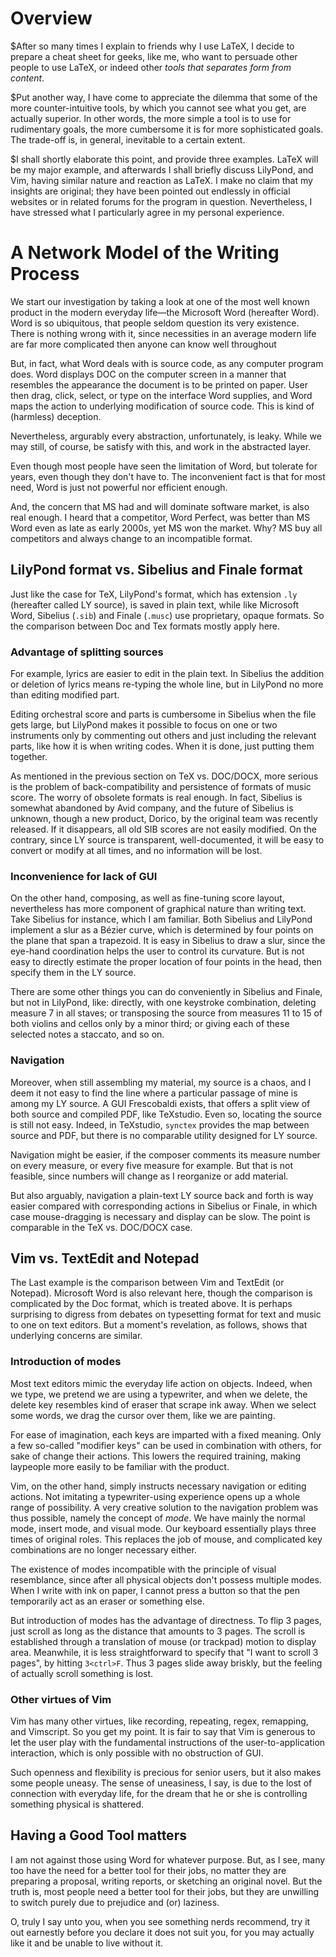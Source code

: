 
# Overview

$After so many times I explain to friends why I use LaTeX, I decide to prepare a cheat sheet for geeks, like me, who want to persuade other people to use LaTeX, or indeed other *tools that separates form from content*.

$Put another way, I have come to appreciate the dilemma that some of the more counter-intuitive tools, by which you cannot see what you get, are actually superior. In other words, the more simple a tool is to use for rudimentary goals, the more cumbersome it is for more sophisticated goals. The trade-off is, in general, inevitable to a certain extent. 

$I shall shortly elaborate this point, and provide three examples. LaTeX will be my major example, and afterwards I shall briefly discuss LilyPond, and Vim, having similar nature and reaction as LaTeX. I make no claim that my insights are original; they have been pointed out endlessly in official websites or in related forums for the program in question. Nevertheless, I have stressed what I particularly agree in my personal experience.

# A Network Model of the Writing Process

We start our investigation by taking a look at one of the most well known product in the modern everyday life—the Microsoft Word (hereafter Word). Word is so ubiquitous, that people seldom question its very existence. There is nothing wrong with it, since necessities in an average modern life are far more complicated then anyone can know well throughout 

But, in fact, what Word deals with is source code, as any computer program does. Word displays DOC on the computer screen in a manner that resembles the appearance the document is to be printed on paper. User then drag, click, select, or type on the interface Word supplies, and Word maps the action to underlying modification of source code. This is kind of (harmless) deception.

Nevertheless, argurably every abstraction, unfortunately, is leaky. While we may still, of course, be satisfy with this, and work in the abstracted layer. 

Even though most people have seen the limitation of Word, but tolerate for years, even though they don't have to. The inconvenient fact is that for most need, Word is just not powerful nor efficient enough.


And, the concern that MS had and will dominate software market, is also real enough. I heard that a competitor, Word Perfect, was better than MS Word even as late as early 2000s, yet MS won the market. Why? MS buy all competitors and always change to an incompatible format. 



## LilyPond format vs. Sibelius and Finale format

Just like the case for TeX, LilyPond's format, which has extension `.ly` (hereafter called LY source), is saved in plain text, while like Microsoft Word, Sibelius (`.sib`) and Finale (`.musc`) use proprietary, opaque formats. So the comparison between Doc and Tex formats mostly apply here.

### Advantage of splitting sources

For example, lyrics are easier to edit in the plain text. In Sibelius the addition or deletion of lyrics means re-typing the whole line, but in LilyPond no more than editing modified part.

Editing orchestral score and parts is cumbersome in Sibelius when the file gets large, but LilyPond makes it possible to focus on one or two instruments only by commenting out others and just including the relevant parts, like how it is when writing codes. When it is done, just putting them together.

As mentioned in the previous section on TeX vs. DOC/DOCX, more serious is the problem of back-compatibility and persistence of formats of music score. The worry of obsolete formats is real enough. In fact, Sibelius is somewhat abandoned by Avid company, and the future of Sibelius is unknown, though a new product, Dorico, by the original team was recently released. If it disappears, all old SIB scores are not easily modified. On the contrary, since LY source is transparent, well-documented, it will be easy to convert or modify at all times, and no information will be lost.

### Inconvenience for lack of GUI

On the other hand, composing, as well as fine-tuning score layout, nevertheless has more component of graphical nature than writing text. Take Sibelius for instance, which I am familiar. Both Sibelius and LilyPond implement a slur as a Bézier curve, which is determined by four points on the plane that span a trapezoid. It is easy in Sibelius to draw a slur, since the eye-hand coordination helps the user to control its curvature. But is not easy to directly estimate the proper location of four points in the head, then specify them in the LY source. 

There are some other things you can do conveniently in Sibelius and Finale, but not in LilyPond, like: directly, with one keystroke combination, deleting measure 7 in all staves; or transposing the source from measures 11 to 15 of both violins and cellos only by a minor third; or giving each of these selected notes a staccato, and so on.

### Navigation

Moreover, when still assembling my material, my source is a chaos, and I deem it not easy to find the line where a particular passage of mine is among my LY source. A GUI Frescobaldi exists, that offers a split view of both source and compiled PDF, like TeXstudio. Even so, locating the source is still not easy. Indeed, in TeXstudio, `synctex` provides the map between source and PDF, but there is no comparable utility designed for LY source.

Navigation might be easier, if the composer comments its measure number on every measure, or every five measure for example. But that is not feasible, since numbers will change as I reorganize or add material.

But also arguably, navigation a plain-text LY source back and forth is way easier compared with corresponding actions in Sibelius or Finale, in which case mouse-dragging is necessary and display can be slow. The point is comparable in the TeX vs. DOC/DOCX case.

## Vim vs. TextEdit and Notepad

The Last example is the comparison between Vim and TextEdit (or Notepad). Microsoft Word is also relevant here, though the comparison is complicated by the Doc format, which is treated above. It is perhaps surprising to digress from debates on typesetting format for text and music to one on text editors. But a moment's revelation, as follows, shows that underlying concerns are similar.

### Introduction of modes

Most text editors mimic the everyday life action on objects. 
Indeed, when we type, we pretend we are using a typewriter, and when we delete, the delete key resembles kind of eraser that scrape ink away. 
When we select some words, we drag the cursor over them, like we are painting.

For ease of imagination, each keys are imparted with a fixed meaning. Only a few so-called "modifier keys" can be used in combination with others, for sake of change their actions. This lowers the required training, making laypeople more easily to be familiar with the product.

Vim, on the other hand, simply instructs necessary navigation or editing actions. Not imitating a typewriter-using experience opens up a whole range of possibility. A very creative solution to the navigation problem was thus possible, namely the concept of *mode*. We have mainly the normal mode, insert mode, and visual mode. Our keyboard essentially plays three times of original roles. This replaces the job of mouse, and complicated key combinations are no longer necessary either.

The existence of modes incompatible with the principle of visual resemblance, since after all physical objects don't possess multiple modes. When I write with ink on paper, I cannot press a button so that the pen temporarily act as an eraser or something else.

But introduction of modes has the advantage of directness. To flip 3 pages, just scroll as long as the distance that amounts to 3 pages. The scroll is established through a translation of mouse (or trackpad) motion to display area. Meanwhile, it is less straightforward to specify that "I want to scroll 3 pages", by hitting `3<ctrl>F`. Thus 3 pages slide away briskly, but the feeling of actually scroll something is lost.

### Other virtues of Vim

Vim has many other virtues, like recording, repeating, regex, remapping, and Vimscript. So you get my point. It is fair to say that Vim is generous to let the user play with the fundamental instructions of the user-to-application interaction, which is only possible with no obstruction of GUI.

Such openness and flexibility is precious for senior users, but it also makes some people uneasy. The sense of uneasiness, I say, is due to the lost of connection with everyday life, for the dream that he or she is controlling something physical is shattered.

## Having a Good Tool matters

I am not against those using Word for whatever purpose. But, as I see, many too have the need for a better tool for their jobs, no matter they are preparing a proposal, writing reports, or sketching an original novel. But the truth is, most people need a better tool for their jobs, but they are unwilling to switch purely due to prejudice and (or) laziness.

O, truly I say unto you, when you see something nerds recommend, try it out earnestly before you declare it does not suit you, for you may actually like it and be unable to live without it.
